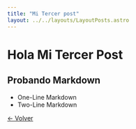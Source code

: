 ```yaml
---
title: "Mi Tercer post"
layout: ../../layouts/LayoutPosts.astro
---
```


<h1>Hola <span>Mi Tercer Post</span></h1>

## Probando Markdown

- One-Line Markdown
- Two-Line Markdown

[&larr; Volver](/posts)